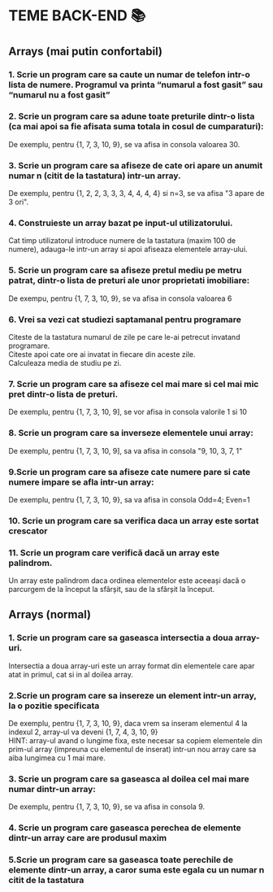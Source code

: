# TEME BACK-END 📚

## Arrays (mai putin confortabil)

### 1. Scrie un program care sa caute un numar de telefon intr-o lista de numere. Programul va printa “numarul a fost gasit” sau “numarul nu a fost gasit”

### 2. Scrie un program care sa adune toate preturile dintr-o lista (ca mai apoi sa fie afisata suma totala in cosul de cumparaturi):
De exemplu, pentru {1, 7, 3, 10, 9}, se va afisa in consola valoarea 30.

### 3. Scrie un program care sa afiseze de cate ori apare un anumit numar n (citit de la tastatura) intr-un array.
De exemplu, pentru {1, 2, 2, 3, 3, 3, 4, 4, 4, 4} si n=3, se va afisa "3 apare de 3 ori".

### 4. Construieste un array bazat pe input-ul utilizatorului.
Cat timp utilizatorul introduce numere de la tastatura (maxim 100 de numere), adauga-le intr-un array si apoi afiseaza elementele array-ului.

### 5. Scrie un program care sa afiseze pretul mediu pe metru patrat, dintr-o lista de preturi ale unor proprietati imobiliare:
De exempu, pentru {1, 7, 3, 10, 9}, se va afisa in consola valoarea 6

### 6. Vrei sa vezi cat studiezi saptamanal pentru programare
Citeste de la tastatura numarul de zile pe care le-ai petrecut invatand programare.\
Citeste apoi cate ore ai invatat in fiecare din aceste zile.\
Calculeaza media de studiu pe zi.

### 7. Scrie un program care sa afiseze cel mai mare si cel mai mic pret dintr-o lista de preturi.
De exemplu, pentru {1, 7, 3, 10, 9], se vor afisa in consola valorile 1 si 10

### 8. Scrie un program care sa inverseze elementele unui array: 
De exemplu, pentru {1, 7, 3, 10, 9], sa va afisa in consola "9, 10, 3, 7, 1"

### 9.Scrie un program care sa afiseze cate numere pare si cate numere impare se afla intr-un array:
De exemplu, pentru {1, 7, 3, 10, 9}, sa va afisa in consola Odd=4; Even=1

### 10. Scrie un program care sa verifica daca un array este sortat crescator

### 11. Scrie un program care verifică dacă un array este palindrom.
Un array este palindrom daca ordinea elementelor este aceeași dacă o parcurgem de la început la sfârșit, sau de la sfârșit la început.

## Arrays (normal)

### 1. Scrie un program care sa gaseasca intersectia a doua array-uri.
Intersectia a doua array-uri este un array format din elementele care apar atat in primul, cat si in al doilea array.

### 2.Scrie un program care sa insereze un element intr-un array, la o pozitie specificata
De exemplu, pentru {1, 7, 3, 10, 9}, daca vrem sa inseram elementul 4 la indexul 2, array-ul va deveni {1, 7, 4, 3, 10, 9}\
HINT: array-ul avand o lungime fixa, este necesar sa copiem elementele din prim-ul array (impreuna cu elementul de inserat) intr-un nou array care sa aiba lungimea cu 1 mai mare.
        
### 3. Scrie un program care sa gaseasca al doilea cel mai mare numar dintr-un array: 
De exemplu, pentru {1, 7, 3, 10, 9}, se va afisa in consola 9.

### 4. Scrie un program care gaseasca perechea de elemente dintr-un array care are produsul maxim

### 5.Scrie un program care sa gaseasca toate perechile de elemente dintr-un array, a caror suma este egala cu un numar n citit de la tastatura





